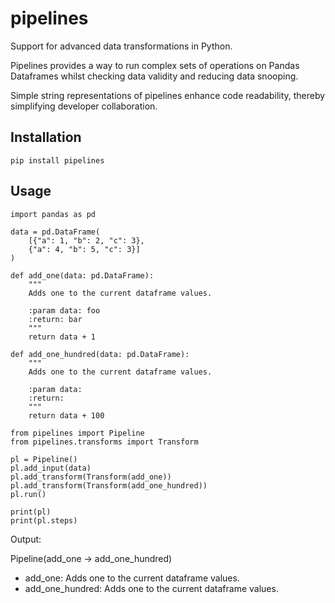 # pipelines
 Support for advanced data transformations in Python.

Pipelines provides a way to run complex sets of operations on Pandas Dataframes whilst checking data validity and reducing data
snooping.

Simple string representations of pipelines enhance code readability, thereby simplifying developer collaboration.

## Installation
```
pip install pipelines
```

## Usage
```
import pandas as pd

data = pd.DataFrame(
    [{"a": 1, "b": 2, "c": 3}, 
    {"a": 4, "b": 5, "c": 3}]
)
```

```
def add_one(data: pd.DataFrame):
    """
    Adds one to the current dataframe values.

    :param data: foo
    :return: bar
    """
    return data + 1
    
def add_one_hundred(data: pd.DataFrame):
    """
    Adds one to the current dataframe values.

    :param data:
    :return:
    """
    return data + 100
```

```
from pipelines import Pipeline
from pipelines.transforms import Transform

pl = Pipeline()
pl.add_input(data)
pl.add_transform(Transform(add_one))
pl.add_transform(Transform(add_one_hundred))
pl.run()
```

```
print(pl)
print(pl.steps)
```
Output:

Pipeline(add_one -> add_one_hundred)
- add_one: Adds one to the current dataframe values.
- add_one_hundred: Adds one to the current dataframe values.